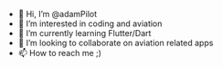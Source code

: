 - 👋 Hi, I’m @adamPilot
- 👀 I’m interested in coding and aviation
- 🌱 I’m currently learning Flutter/Dart
- 💞️ I’m looking to collaborate on aviation related apps
- 📫 How to reach me ;)

<!---
adamPilot/adamPilot is a ✨ special ✨ repository because its `README.md` (this file) appears on your GitHub profile.
You can click the Preview link to take a look at your changes.
--->
